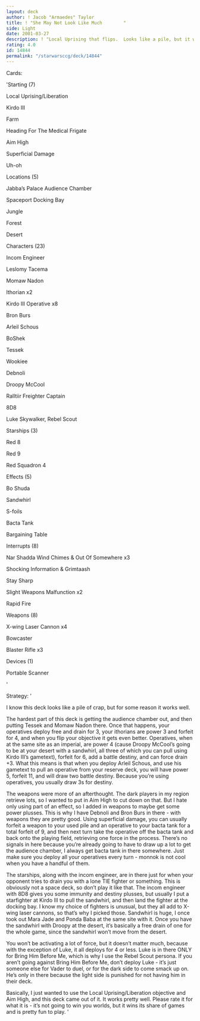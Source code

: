 ```yaml
---
layout: deck
author: ! Jacob "Armaedes" Taylor
title: ! "She May Not Look Like Much        "
side: Light
date: 2001-03-27
description: ! "Local Uprising that flips.  Looks like a pile, but it works."
rating: 4.0
id: 14844
permalink: "/starwarsccg/deck/14844"
---
```

Cards: 

'Starting (7)


Local Uprising/Liberation

Kirdo III

Farm

Heading For The Medical Frigate

Aim High

Superficial Damage

Uh-oh


Locations (5)


Jabba’s Palace Audience Chamber

Spaceport Docking Bay

Jungle

Forest

Desert


Characters (23)


Incom Engineer

Leslomy Tacema

Momaw Nadon

Ithorian x2

Kirdo III Operative x8

Bron Burs

Arleil Schous

BoShek

Tessek

Wookiee

Debnoli

Droopy McCool

Ralltiir Freighter Captain

8D8

Luke Skywalker, Rebel Scout


Starships (3)


Red 8

Red 9

Red Squadron 4


Effects (5)


Bo Shuda

Sandwhirl

S-foils

Bacta Tank

Bargaining Table


Interrupts (8)


Nar Shadda Wind Chimes & Out Of Somewhere x3

Shocking Information & Grimtaash

Stay Sharp

Slight Weapons Malfunction x2

Rapid Fire


Weapons (8)


X-wing Laser Cannon x4

Bowcaster

Blaster Rifle x3


Devices (1)


Portable Scanner

'

Strategy: '

I know this deck looks like a pile of crap, but for some reason it works well.  


The hardest part of this deck is getting the audience chamber out, and then putting Tessek and Momaw Nadon there.  Once that happens, your operatives deploy free and drain for 3, your ithorians are power 3 and forfeit for 4, and when you flip your objective it gets even better.  Operatives, when at the same site as an imperial, are power 4 (cause Droopy McCool’s going to be at your desert with a sandwhirl, all three of which you can pull using Kirdo III’s gametext), forfeit for 6, add a battle destiny, and can force drain +3.  What this means is that when you deploy Arleil Schous, and use his gametext to pull an operative from your reserve deck, you will have power 5, forfeit 11, and will draw two battle destiny.  Because you’re using operatives, you usually draw 3s for destiny.


The weapons were more of an afterthought.  The dark players in my region retrieve lots, so I wanted to put in Aim High to cut down on that.  But I hate only using part of an effect, so I added in weapons to maybe get some power plusses.  This is why I have Debnoli and Bron Burs in there - with weapons they are pretty good.  Using superficial damage, you can usually forfeit a weapon to your used pile and an operative to your bacta tank for a total forfeit of 9, and then next turn take the operative off the bacta tank and back onto the playing field, retrieving one force in the process.  There’s no signals in here because you’re already going to have to draw up a lot to get the audience chamber, I always get bacta tank in there somewhere.  Just make sure you deploy all your operatives every turn - monnok is not cool when you have a handful of them.



The starships, along with the incom engineer, are in there just for when your opponent tries to drain you with a lone TIE fighter or something.  This is obviously not a space deck, so don’t play it like that.  The incom engineer with 8D8 gives you some immunity and destiny plusses, but usually I put a starfighter at Kirdo III to pull the sandwhirl, and then land the fighter at the docking bay.  I know my choice of fighters is unusual, but they all add to X-wing laser cannons, so that’s why I picked those.  Sandwhirl is huge, I once took out Mara Jade and Ponda Baba at the same site with it.  Once you have the sandwhirl with Droopy at the desert, it’s basically a free drain of one for the whole game, since the sandwhirl won’t move from the desert.


You won’t be activating a lot of force, but it doesn’t matter much, because with the exception of Luke, it all deploys for 4 or less.  Luke is in there ONLY for Bring Him Before Me, which is why I use the Rebel Scout persona.  If you aren’t going against Bring Him Before Me, don’t deploy Luke - it’s just someone else for Vader to duel, or for the dark side to come smack up on.  He’s only in there because the light side is punished for not having him in their deck.


Basically, I just wanted to use the Local Uprising/Liberation objective and Aim High, and this deck came out of it.  It works pretty well.  Please rate it for what it is - it’s not going to win you worlds, but it wins its share of games and is pretty fun to play. '
